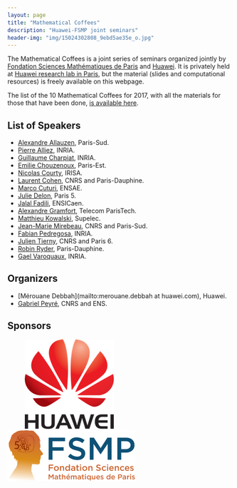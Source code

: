 ```yaml
---
layout: page
title: "Mathematical Coffees"
description: "Huawei-FSMP joint seminars"
header-img: "img/15024302808_9ebd5ae35e_o.jpg"
---
```


The Mathematical Coffees is a joint series of seminars organized jointly by [Fondation Sciences Mathématiques de Paris](http://www.sciencesmaths-paris.fr/) and [Huawei](http://www.huawei.com). It is privately held at [Huawei research lab in Paris](https://www.huawei.eu/research-and-innovation), but the material (slides and computational resources) is freely available on this webpage.  

The list of the 10 Mathematical Coffees for 2017, with all the materials for those that have been done, [is available here](./listing).

List of Speakers
-----

- [Alexandre Allauzen](https://perso.limsi.fr/allauzen/webpages/pmwiki.php), Paris-Sud.
- [Pierre Alliez](https://team.inria.fr/titane/pierre-alliez/), INRIA.
- [Guillaume Charpiat](https://www.lri.fr/~gcharpia/), INRIA.
- [Emilie Chouzenoux](http://www-syscom.univ-mlv.fr/~chouzeno/), Paris-Est.
- [Nicolas Courty](http://people.irisa.fr/Nicolas.Courty/), IRISA.  
- [Laurent Cohen](https://www.ceremade.dauphine.fr/~cohen/), CNRS and Paris-Dauphine.  
- [Marco Cuturi](http://marcocuturi.net/), ENSAE.
- [Julie Delon](https://delon.wp.imt.fr/), Paris 5.  
- [Jalal Fadili](https://fadili.users.greyc.fr/), ENSICaen.  
- [Alexandre Gramfort](http://alexandre.gramfort.net/), Telecom ParisTech.  
- [Matthieu Kowalski](http://webpages.lss.supelec.fr/perso/matthieu.kowalski/), Supelec.
- [Jean-Marie Mirebeau](https://www.math.u-psud.fr/~mirebeau/Main_page.html), CNRS and Paris-Sud.  
- [Fabian Pedregosa](http://fa.bianp.net/), INRIA.
- [Julien Tierny](http://www-pequan.lip6.fr/~tierny/), CNRS and Paris 6.  
- [Robin Ryder](https://sites.google.com/site/robryd/), Paris-Dauphine.  
- [Gael Varoquaux](http://gael-varoquaux.info/), INRIA.

Organizers
-----

- [Mérouane Debbah](mailto:merouane.debbah at huawei.com), Huawei.
- [Gabriel Peyré](http://www.gpeyre.com), CNRS and ENS.

Sponsors
-----
&nbsp;&nbsp;&nbsp;&nbsp;
&nbsp;&nbsp;&nbsp;&nbsp;
[![Huawei](./img/logo-huawei.png)](http://www.huawei.com)
&nbsp;&nbsp;&nbsp;&nbsp;
&nbsp;&nbsp;&nbsp;&nbsp;
[![FSMP](./img/logo-fsmp.png)](http://www.sciencesmaths-paris.fr/)
